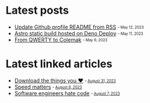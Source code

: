 # Latest posts

- [Update Github profile README from RSS](https://appjeniksaan.nl/posts/update-github-profile-readme-from-rss/)
  <sub><sup>– May 12, 2023</sup></sub>
- [Astro static build hosted on Deno Deploy](https://appjeniksaan.nl/posts/astro-static-build-hosted-on-deno-deploy/)
  <sub><sup>– May 11, 2023</sup></sub>
- [From QWERTY to Colemak](https://appjeniksaan.nl/posts/colemak/)
  <sub><sup>– May 9, 2023</sup></sub>

# Latest linked articles

- [Download the things you ❤️](https://birchtree.me/blog/a-note-to-young-folks-download-the-videos-you-love/)
  <sub><sup>–
  [August 31, 2023](https://appjeniksaan.nl/linked/download-the-things-you-love/)</sup></sub>
- [Speed matters](https://jsomers.net/blog/speed-matters)
  <sub><sup>–
  [August 8, 2023](https://appjeniksaan.nl/linked/speed-matters/)</sup></sub>
- [Software engineers hate code](https://www.dancowell.com/software-engineers-hate-code/)
  <sub><sup>–
  [August 7, 2023](https://appjeniksaan.nl/linked/software-engineers-hate-code/)</sup></sub>

